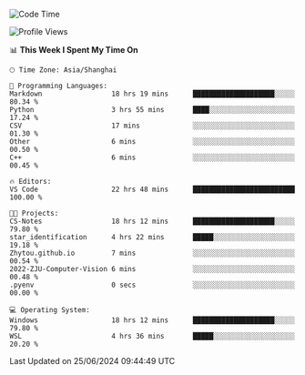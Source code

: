 <!--START_SECTION:waka-->
![Code Time](http://img.shields.io/badge/Code%20Time-1%2C808%20hrs%2037%20mins-blue)

![Profile Views](http://img.shields.io/badge/Profile%20Views-5-blue)

📊 **This Week I Spent My Time On** 

```text
🕑︎ Time Zone: Asia/Shanghai

💬 Programming Languages: 
Markdown                 18 hrs 19 mins      ████████████████████░░░░░   80.34 % 
Python                   3 hrs 55 mins       ████░░░░░░░░░░░░░░░░░░░░░   17.24 % 
CSV                      17 mins             ░░░░░░░░░░░░░░░░░░░░░░░░░   01.30 % 
Other                    6 mins              ░░░░░░░░░░░░░░░░░░░░░░░░░   00.50 % 
C++                      6 mins              ░░░░░░░░░░░░░░░░░░░░░░░░░   00.45 % 

🔥 Editors: 
VS Code                  22 hrs 48 mins      █████████████████████████   100.00 % 

🐱‍💻 Projects: 
CS-Notes                 18 hrs 12 mins      ████████████████████░░░░░   79.80 % 
star_identification      4 hrs 22 mins       █████░░░░░░░░░░░░░░░░░░░░   19.18 % 
Zhytou.github.io         7 mins              ░░░░░░░░░░░░░░░░░░░░░░░░░   00.54 % 
2022-ZJU-Computer-Vision 6 mins              ░░░░░░░░░░░░░░░░░░░░░░░░░   00.48 % 
.pyenv                   0 secs              ░░░░░░░░░░░░░░░░░░░░░░░░░   00.00 % 

💻 Operating System: 
Windows                  18 hrs 12 mins      ████████████████████░░░░░   79.80 % 
WSL                      4 hrs 36 mins       █████░░░░░░░░░░░░░░░░░░░░   20.20 % 
```


 Last Updated on 25/06/2024 09:44:49 UTC
<!--END_SECTION:waka-->